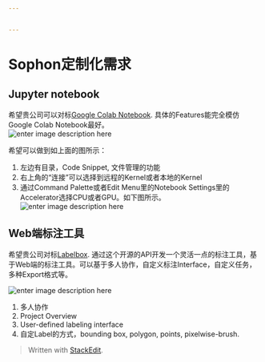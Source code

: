 ```yaml
---


---
```


<h1 id="sophon定制化需求">Sophon定制化需求</h1>
<h2 id="jupyter-notebook">Jupyter notebook</h2>
<p>希望贵公司可以对标<a href="https://colab.research.google.com/">Google Colab Notebook</a>.  具体的Features能完全模仿Google Colab Notebook最好。<br>
<img src="https://lh3.googleusercontent.com/q93NIaWPGpJMosio50LanFuQItv5FnVsYDRDNkmEJ5R_dG6Uvok50mq6e6CnKLfyIhtZLQC_QXeV" alt="enter image description here"></p>
<p>希望可以做到如上面的图所示：</p>
<ol>
<li>左边有目录，Code Snippet, 文件管理的功能</li>
<li>右上角的“连接”可以选择到远程的Kernel或者本地的Kernel</li>
<li>通过Command Palette或者Edit Menu里的Notebook Settings里的Accelerator选择CPU或者GPU。如下图所示。<br>
<img src="https://lh3.googleusercontent.com/ad9Cg2ttHgOiVC06Nlx9LCLp9t_5lbjRXppCEcx4yoKYueEJmmWEDZ4TZ1FueT1ldnlRFNfs-IeI" alt="enter image description here"></li>
</ol>
<h2 id="web端标注工具">Web端标注工具</h2>
<p>希望贵公司对标<a href="https://app.labelbox.com/projects">Labelbox</a>. 通过这个开源的API开发一个灵活一点的标注工具，基于Web端的标注工具。可以基于多人协作，自定义标注Interface，自定义任务，多种Export格式等。</p>
<p><img src="https://lh3.googleusercontent.com/dYjdxssaOvHvtYXxn4WyOAjw1-X-FTACnHRGp9SuMNoYXLsh1DRhBpgk7IE-8GEfPiXsBO7RG3A8" alt="enter image description here"></p>
<ol>
<li>多人协作</li>
<li>Project Overview</li>
<li>User-defined labeling interface</li>
<li>自定Label的方式，bounding box, polygon, points, pixelwise-brush.</li>
</ol>
<blockquote>
<p>Written with <a href="https://stackedit.io/">StackEdit</a>.</p>
</blockquote>


